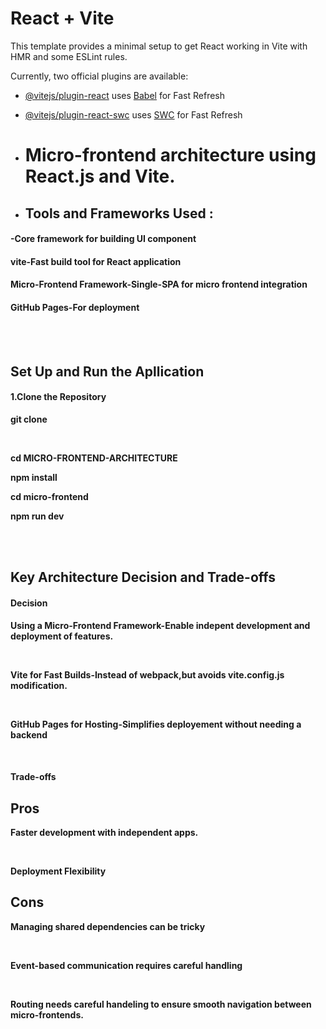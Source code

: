 # React + Vite

This template provides a minimal setup to get React working in Vite with HMR and some ESLint rules.

Currently, two official plugins are available:

- [@vitejs/plugin-react](https://github.com/vitejs/vite-plugin-react/blob/main/packages/plugin-react/README.md) uses [Babel](https://babeljs.io/) for Fast Refresh
- [@vitejs/plugin-react-swc](https://github.com/vitejs/vite-plugin-react-swc) uses [SWC](https://swc.rs/) for Fast Refresh

- # Micro-frontend architecture using React.js and Vite.
- <h2><b>Tools and Frameworks Used :</b></h2>
<h4><b><React js/b>-Core framework for building UI component</h4>
<h4><b>vite</b>-Fast build tool for React application</h4>
<h4><b>Micro-Frontend Framework</b>-Single-SPA for micro frontend integration</h4>
<h4><b>GitHub Pages</b>-For deployment</h4>
<br><br>
<h2>Set Up and Run the Apllication</h2>
<h4>1.Clone the Repository</h4>
<p>git clone       </p><br>
<p>cd MICRO-FRONTEND-ARCHITECTURE</p> 
<p>npm install</p>
<p>cd micro-frontend</p>
<p>npm run dev</p>
<br><br>
<h2>Key Architecture Decision and Trade-offs</h2>
<h4>Decision</h4>
<p>Using a Micro-Frontend Framework-Enable indepent development and deployment of features.</p><br>
<p>Vite for Fast Builds-Instead of webpack,but avoids vite.config.js modification.</p><br>
<p>GitHub Pages for Hosting-Simplifies deployement without needing a backend</p><br>
<h4>Trade-offs</h4>
<h2>Pros</h2>
<p>Faster development with independent apps.</p><br>
<p>Deployment Flexibility</p>
<h2>Cons</h2>
<p>Managing shared dependencies can be tricky</p><br>
<p>Event-based communication requires careful handling</p><br>
<p>Routing needs careful handeling to ensure smooth navigation between micro-frontends.</p>
